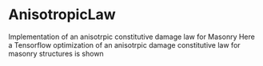 # AnisotropicLaw
Implementation of an anisotrpic constitutive damage law for Masonry
Here a Tensorflow optimization of an anisotrpic damage constitutive law for masonry structures is shown
